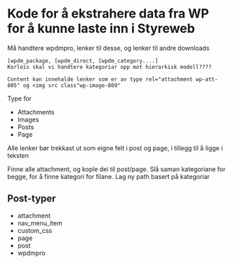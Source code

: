 # Kode for å ekstrahere data fra WP for å kunne laste inn i Styreweb

Må handtere wpdmpro, lenker til desse, og lenker til andre downloads

    [wpdm_package, [wpdm_direct, [wpdm_category....]
    Korleis skal vi handtere kategoriar opp mot hierarkisk modell????

    Content kan innehalde lenker som er av type rel="attachment wp-att-805" og <img src class"wp-image-809"

Type for 

* Attachments
* Images
* Posts
* Page

Alle lenker bør trekkast ut som eigne felt i post og page, i  tillegg til å ligge i teksten

Finne alle attachment, og kople dei til post/page. Slå saman kategoriane for begge, for å finne kategori for filane. Lag ny path basert på kategoriar



## Post-typer
* attachment
* nav_menu_item
* custom_css
* page
* post
* wpdmpro